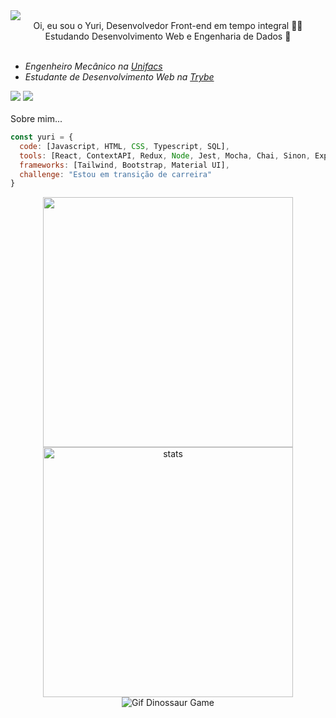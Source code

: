 <img src="https://raw.githubusercontent.com/gist/yvasconcellos/e3264a8d31e2f3d9c2292e5ed62887c5/raw/48fba3d4bfc0a2681aeccf7c5fae7f58607e5613/githubheader.svg"/>
<div align="center">Oi, eu sou o Yuri, Desenvolvedor Front-end em tempo integral 👨‍💻 Estudando Desenvolvimento Web e Engenharia de Dados 🚀</div> 
<br />

<ul>
  <li><em>Engenheiro Mecânico na <a href="http://https://www.unifacs.br/">Unifacs</a></em></li>
  <li><em>Estudante de Desenvolvimento Web na <a href="https://www.betrybe.com/">Trybe</a></em></li>
</ul>

<div> 
  <a href="https://www.linkedin.com/in/yvasconcellos/"><img src="https://img.shields.io/badge/-LinkedIn-0ba2be?style=for-the-badge&logo=linkedin&logoColor=white" target="_blank"></a> 
  </a>
  <a href="https://yuri-vasconcellos.vercel.app/"><img src="https://img.shields.io/badge/-Portfolio-000000?style=for-the-badge&logo=Github&logoColor=ffffff&link=yvasconcellos.github.io"></a> 
</div>

<br />
Sobre mim...  

```javascript
const yuri = {
  code: [Javascript, HTML, CSS, Typescript, SQL],
  tools: [React, ContextAPI, Redux, Node, Jest, Mocha, Chai, Sinon, Express, MySQL],
  frameworks: [Tailwind, Bootstrap, Material UI],
  challenge: "Estou em transição de carreira"
}
```


<div style="display: inline-block" align="center">
<a href="https://github.com/yvasconcellos">
  <img align="center" width="400px" src="https://github-readme-stats.vercel.app/api?username=yvasconcellos&hide=issues,contribs=true&theme=dark&include_all_commits=true&count_private=false" />
</a> 
  
<a href="https://github.com/yvasconcellos">
  <img align="center" width="400px" src="https://github-readme-stats.vercel.app/api/top-langs/?username=yvasconcellos&hide_border=true&layout=compact&theme=dark" alt="stats" />
</a>  
</div>
<div align="center">
<img align="center" src="https://mir-s3-cdn-cf.behance.net/project_modules/max_1200/4ff07986208593.5d9a654e92f36.gif" alt="Gif Dinossaur Game" />
</div>
